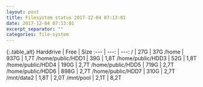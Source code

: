 ```yaml
---
layout: post
title: Filesystem status 2017-12-04 07:13:01
date: 2017-12-04 07:13:01
excerpt_separator: ""
categories: file-system
---
```

{:.table_alt}
Harddrive | Free | Size
:--- | ---: | ---:
/ | 27G | 37G
/home | 937G | 1,7T
/home/public/HDD1 | 39G | 1,8T
/home/public/HDD3 | 52G | 1,8T
/home/public/HDD4 | 190G | 2,7T
/home/public/HDD5 | 719G | 2,7T
/home/public/HDD6 | 898G | 2,7T
/home/public/HDD7 | 310G | 2,7T
/mnt/data2 | 1,8T | 2,0T
/mnt/pool | 2,1T | 8,2T
